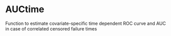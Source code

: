 # AUCtime
Function to estimate covariate-specific time dependent ROC curve and AUC in case of correlated censored failure times
